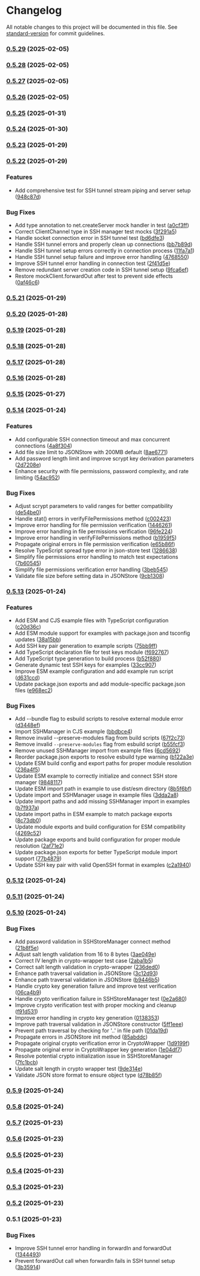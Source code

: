 # Changelog

All notable changes to this project will be documented in this file. See [standard-version](https://github.com/conventional-changelog/standard-version) for commit guidelines.

### [0.5.29](https://github.com/dforsber/ssh-backend-connector/compare/v0.5.28...v0.5.29) (2025-02-05)

### [0.5.28](https://github.com/dforsber/ssh-backend-connector/compare/v0.5.27...v0.5.28) (2025-02-05)

### [0.5.27](https://github.com/dforsber/ssh-backend-connector/compare/v0.5.26...v0.5.27) (2025-02-05)

### [0.5.26](https://github.com/dforsber/ssh-backend-connector/compare/v0.5.25...v0.5.26) (2025-02-05)

### [0.5.25](https://github.com/dforsber/ssh-backend-connector/compare/v0.5.24...v0.5.25) (2025-01-31)

### [0.5.24](https://github.com/dforsber/ssh-backend-connector/compare/v0.5.23...v0.5.24) (2025-01-30)

### [0.5.23](https://github.com/dforsber/ssh-backend-connector/compare/v0.5.22...v0.5.23) (2025-01-29)

### [0.5.22](https://github.com/dforsber/ssh-backend-connector/compare/v0.5.21...v0.5.22) (2025-01-29)


### Features

* Add comprehensive test for SSH tunnel stream piping and server setup ([948c87d](https://github.com/dforsber/ssh-backend-connector/commit/948c87d86d8175f437b29d30ddebeec98d995655))


### Bug Fixes

* Add type annotation to net.createServer mock handler in test ([a0cf3ff](https://github.com/dforsber/ssh-backend-connector/commit/a0cf3ff0464723a89905c837295baaa98c84ab62))
* Correct ClientChannel type in SSH manager test mocks ([3f291a5](https://github.com/dforsber/ssh-backend-connector/commit/3f291a5704934bcf690015de4308b7c184c003a1))
* Handle socket connection error in SSH tunnel test ([bd6dfe3](https://github.com/dforsber/ssh-backend-connector/commit/bd6dfe354d16651e227fe559e7e364f0d1600534))
* Handle SSH tunnel errors and properly clean up connections ([bb7b89d](https://github.com/dforsber/ssh-backend-connector/commit/bb7b89dc43c11349badf7b87c69ccfe783b4f6a6))
* Handle SSH tunnel setup errors correctly in connection process ([11fa7a1](https://github.com/dforsber/ssh-backend-connector/commit/11fa7a1eb30d5807e689d6bff4a889fd0c0a8499))
* Handle SSH tunnel setup failure and improve error handling ([4768550](https://github.com/dforsber/ssh-backend-connector/commit/47685500c408065a2b8fa05b64a0f7c503fdc972))
* Improve SSH tunnel error handling in connection test ([2f41d5e](https://github.com/dforsber/ssh-backend-connector/commit/2f41d5e94620664f889003afab52a3e0233677af))
* Remove redundant server creation code in SSH tunnel setup ([9fca6ef](https://github.com/dforsber/ssh-backend-connector/commit/9fca6efe9a4be9296add23f6686d3c6bf2dbf48f))
* Restore mockClient.forwardOut after test to prevent side effects ([0af46c6](https://github.com/dforsber/ssh-backend-connector/commit/0af46c6bcb7a23c91f0cecbabb7933fe1974f89e))

### [0.5.21](https://github.com/dforsber/ssh-backend-connector/compare/v0.5.20...v0.5.21) (2025-01-29)

### [0.5.20](https://github.com/dforsber/ssh-backend-connector/compare/v0.5.19...v0.5.20) (2025-01-28)

### [0.5.19](https://github.com/dforsber/ssh-backend-connector/compare/v0.5.18...v0.5.19) (2025-01-28)

### [0.5.18](https://github.com/dforsber/ssh-backend-connector/compare/v0.5.17...v0.5.18) (2025-01-28)

### [0.5.17](https://github.com/dforsber/ssh-backend-connector/compare/v0.5.16...v0.5.17) (2025-01-28)

### [0.5.16](https://github.com/dforsber/ssh-backend-connector/compare/v0.5.15...v0.5.16) (2025-01-28)

### [0.5.15](https://github.com/dforsber/ssh-backend-connector/compare/v0.5.14...v0.5.15) (2025-01-27)

### [0.5.14](https://github.com/dforsber/ssh-backend-connector/compare/v0.5.13...v0.5.14) (2025-01-24)


### Features

* Add configurable SSH connection timeout and max concurrent connections ([4a8f304](https://github.com/dforsber/ssh-backend-connector/commit/4a8f304b81bfdd7213aa84d30064d9a002d8468c))
* Add file size limit to JSONStore with 200MB default ([8ae6771](https://github.com/dforsber/ssh-backend-connector/commit/8ae6771093a088f30bae52c542c86613e115c11b))
* Add password length limit and improve scrypt key derivation parameters ([2d7208e](https://github.com/dforsber/ssh-backend-connector/commit/2d7208e01181468aff050b030f60ec1ff54f161f))
* Enhance security with file permissions, password complexity, and rate limiting ([54ac952](https://github.com/dforsber/ssh-backend-connector/commit/54ac952673fd4dded5ef0a19faf4738514ff3095))


### Bug Fixes

* Adjust scrypt parameters to valid ranges for better compatibility ([de54be0](https://github.com/dforsber/ssh-backend-connector/commit/de54be0a122c8f48b849fa647d3b7398f17021c7))
* Handle stat() errors in verifyFilePermissions method ([c002423](https://github.com/dforsber/ssh-backend-connector/commit/c0024237aeccab79d646988edca00e4d9698cc4e))
* Improve error handling for file permission verification ([1446261](https://github.com/dforsber/ssh-backend-connector/commit/144626127d26e091baf20feeb4269573c0206340))
* Improve error handling in file permissions verification ([96fe224](https://github.com/dforsber/ssh-backend-connector/commit/96fe224cb649fb5e9c126d0ed9988bbbddc3edb8))
* Improve error handling in verifyFilePermissions method ([b1959f5](https://github.com/dforsber/ssh-backend-connector/commit/b1959f5beed37459b7a7b11d00c7cbac4adcd3b8))
* Propagate original errors in file permission verification ([e65b86f](https://github.com/dforsber/ssh-backend-connector/commit/e65b86f470fb9c812e231cd6d55beb036176baeb))
* Resolve TypeScript spread type error in json-store test ([1286638](https://github.com/dforsber/ssh-backend-connector/commit/12866382f19d2bf964c010839d7764c7779fe6fc))
* Simplify file permissions error handling to match test expectations ([7b60545](https://github.com/dforsber/ssh-backend-connector/commit/7b6054595579dc1d44080277699ea94388e40241))
* Simplify file permissions verification error handling ([3beb545](https://github.com/dforsber/ssh-backend-connector/commit/3beb5457c928e4124742f8a17541cfcf3e7bcd85))
* Validate file size before setting data in JSONStore ([9cb1308](https://github.com/dforsber/ssh-backend-connector/commit/9cb1308551f7348f08c2b8b6204010a75109809f))

### [0.5.13](https://github.com/dforsber/ssh-backend-connector/compare/v0.5.12...v0.5.13) (2025-01-24)


### Features

* Add ESM and CJS example files with TypeScript configuration ([c20d36c](https://github.com/dforsber/ssh-backend-connector/commit/c20d36ccdb671ac63d432e311bc1162e9b18bfd4))
* Add ESM module support for examples with package.json and tsconfig updates ([38a15bb](https://github.com/dforsber/ssh-backend-connector/commit/38a15bb0ecea4e8c81914390d0517172ecff0821))
* Add SSH key pair generation to example scripts ([75bb9ff](https://github.com/dforsber/ssh-backend-connector/commit/75bb9ff9daaae1957e906a73374a4940bcc810d8))
* Add TypeScript declaration file for test keys module ([f692767](https://github.com/dforsber/ssh-backend-connector/commit/f692767f68468703adf15978c5e4673d8e4a0247))
* Add TypeScript type generation to build process ([b52f880](https://github.com/dforsber/ssh-backend-connector/commit/b52f880aa04b32d3fc9d0b62f78de878407b021a))
* Generate dynamic test SSH keys for examples ([33cc907](https://github.com/dforsber/ssh-backend-connector/commit/33cc9077216de4512a2e17fa525c34f336973d85))
* Improve ESM example configuration and add example run script ([d631ccd](https://github.com/dforsber/ssh-backend-connector/commit/d631ccdcf938a898befed10f24267dd997a11fb3))
* Update package.json exports and add module-specific package.json files ([e968ec2](https://github.com/dforsber/ssh-backend-connector/commit/e968ec27dd062e8abe27c891ac0f5f0703b8a261))


### Bug Fixes

* Add --bundle flag to esbuild scripts to resolve external module error ([d3448ef](https://github.com/dforsber/ssh-backend-connector/commit/d3448ef4e9c5d21c1b75d5c0551caa5ab54f56b3))
* Import SSHManager in CJS example ([bbdbce4](https://github.com/dforsber/ssh-backend-connector/commit/bbdbce47d1fc45385598aae22ac669dbd780297b))
* Remove invalid --preserve-modules flag from build scripts ([67f2c73](https://github.com/dforsber/ssh-backend-connector/commit/67f2c7347225afd285f11e22bda2accc955c0b77))
* Remove invalid `--preserve-modules` flag from esbuild script ([b55fcf3](https://github.com/dforsber/ssh-backend-connector/commit/b55fcf315ea8846743e80580e3b1db634baed874))
* Remove unused SSHManager import from example files ([6cd5692](https://github.com/dforsber/ssh-backend-connector/commit/6cd56929f6945c86db86f3ddd31b80a6391dd055))
* Reorder package.json exports to resolve esbuild type warning ([b122a3e](https://github.com/dforsber/ssh-backend-connector/commit/b122a3e45b888b069c7863338a4b56031533a58b))
* Update ESM build config and export paths for proper module resolution ([236a4f5](https://github.com/dforsber/ssh-backend-connector/commit/236a4f5f4ef217777bf1ac644cd66516fcb9eb5f))
* Update ESM example to correctly initialize and connect SSH store manager ([9848117](https://github.com/dforsber/ssh-backend-connector/commit/984811725fb41c1a4aca4d45fea6f4260090fcb9))
* Update ESM import path in example to use dist/esm directory ([8b5f6bf](https://github.com/dforsber/ssh-backend-connector/commit/8b5f6bfa62ef5ca22f8d78d13a29dd76a50f94ec))
* Update import and SSHManager usage in example files ([3dda2a8](https://github.com/dforsber/ssh-backend-connector/commit/3dda2a8cced25f0b7908ed964e556aef9293f774))
* Update import paths and add missing SSHManager import in examples ([b7f937a](https://github.com/dforsber/ssh-backend-connector/commit/b7f937a58b697c220992c24436a28cc1e7f76387))
* Update import paths in ESM example to match package exports ([8c73db0](https://github.com/dforsber/ssh-backend-connector/commit/8c73db0395ec335ce79cad86ec298329ddc67ae8))
* Update module exports and build configuration for ESM compatibility ([4269c52](https://github.com/dforsber/ssh-backend-connector/commit/4269c520346546b5bc43ff14cc1b226db7d9d424))
* Update package exports and build configuration for proper module resolution ([2af71e2](https://github.com/dforsber/ssh-backend-connector/commit/2af71e206f0735dfe1606b2faf485f5935bbbc8a))
* Update package.json exports for better TypeScript module import support ([77b4879](https://github.com/dforsber/ssh-backend-connector/commit/77b487974e97ad6a425fdd913bb0f9ed3671e668))
* Update SSH key pair with valid OpenSSH format in examples ([c2a1940](https://github.com/dforsber/ssh-backend-connector/commit/c2a194077f76b74673b8b09bf286cb447d8ab0f9))

### [0.5.12](https://github.com/dforsber/ssh-backend-connector/compare/v0.5.11...v0.5.12) (2025-01-24)

### [0.5.11](https://github.com/dforsber/ssh-backend-connector/compare/v0.5.10...v0.5.11) (2025-01-24)

### [0.5.10](https://github.com/dforsber/ssh-backend-connector/compare/v0.5.9...v0.5.10) (2025-01-24)


### Bug Fixes

* Add password validation in SSHStoreManager connect method ([21b8f5e](https://github.com/dforsber/ssh-backend-connector/commit/21b8f5e01c30c3c6a4d2293f91ea820ca170dcc1))
* Adjust salt length validation from 16 to 8 bytes ([3ae049e](https://github.com/dforsber/ssh-backend-connector/commit/3ae049e3259db07792301bcaab0523d70320eff7))
* Correct IV length in crypto-wrapper test case ([2aba1b5](https://github.com/dforsber/ssh-backend-connector/commit/2aba1b58fe1e98094017ff76f5dc1e1388b564ff))
* Correct salt length validation in crypto-wrapper ([236ded0](https://github.com/dforsber/ssh-backend-connector/commit/236ded0f4280dec3e3d2e0cf5f71d81b7a083e06))
* Enhance path traversal validation in JSONStore ([3c12d93](https://github.com/dforsber/ssh-backend-connector/commit/3c12d93269bb2b8616587cc7c11111500e879126))
* Enhance path traversal validation in JSONStore ([b9446b5](https://github.com/dforsber/ssh-backend-connector/commit/b9446b5f2d0fa56a9cf7abf2b7a920285c3b5408))
* Handle crypto key generation failure and improve test verification ([06ca4b9](https://github.com/dforsber/ssh-backend-connector/commit/06ca4b9c0e0e66fc2c14153cc645a2fca6788cbf))
* Handle crypto verification failure in SSHStoreManager test ([0e2a680](https://github.com/dforsber/ssh-backend-connector/commit/0e2a6809582e5b941c2f6e123c431fb52d9b0016))
* Improve crypto verification test with proper mocking and cleanup ([f91d531](https://github.com/dforsber/ssh-backend-connector/commit/f91d531ec7ed8ed264b2357f55aef54dd9404409))
* Improve error handling in crypto key generation ([0138353](https://github.com/dforsber/ssh-backend-connector/commit/0138353d4586cf67af424785cb52361312dd5363))
* Improve path traversal validation in JSONStore constructor ([5ff1eee](https://github.com/dforsber/ssh-backend-connector/commit/5ff1eeeb4310eb50eb6d27d3fcb501c741db69af))
* Prevent path traversal by checking for '..' in file path ([01da19d](https://github.com/dforsber/ssh-backend-connector/commit/01da19d9f276de9b56fdff4c99ad182cd3c8b2c5))
* Propagate errors in JSONStore init method ([85abddc](https://github.com/dforsber/ssh-backend-connector/commit/85abddc96823db056eef80f7b251ec1bbcbad7b9))
* Propagate original crypto verification error in CryptoWrapper ([1d9199f](https://github.com/dforsber/ssh-backend-connector/commit/1d9199f5dba8370d5f4cc0b214c863afdce728e4))
* Propagate original error in CryptoWrapper key generation ([1e04df7](https://github.com/dforsber/ssh-backend-connector/commit/1e04df7a0f0b307164d335ce910b9536a725098d))
* Resolve potential crypto initialization issue in SSHStoreManager ([7fc1bcb](https://github.com/dforsber/ssh-backend-connector/commit/7fc1bcb2ce02b4a84ba552e7a48716a386e597ca))
* Update salt length in crypto wrapper test ([9de314e](https://github.com/dforsber/ssh-backend-connector/commit/9de314e30b750e936a7389adec00c02549625c0d))
* Validate JSON store format to ensure object type ([d78b85f](https://github.com/dforsber/ssh-backend-connector/commit/d78b85f558885e3b70e737b32f4822d614e92e97))

### [0.5.9](https://github.com/dforsber/ssh-backend-connector/compare/v0.5.8...v0.5.9) (2025-01-24)

### [0.5.8](https://github.com/dforsber/ssh-backend-connector/compare/v0.5.7...v0.5.8) (2025-01-24)

### [0.5.7](https://github.com/dforsber/ssh-backend-connector/compare/v0.5.6...v0.5.7) (2025-01-23)

### [0.5.6](https://github.com/dforsber/ssh-backend-connector/compare/v0.5.5...v0.5.6) (2025-01-23)

### [0.5.5](https://github.com/dforsber/ssh-backend-connector/compare/v0.5.4...v0.5.5) (2025-01-23)

### [0.5.4](https://github.com/dforsber/ssh-backend-connector/compare/v0.5.3...v0.5.4) (2025-01-23)

### [0.5.3](https://github.com/dforsber/ssh-backend-connector/compare/v0.5.2...v0.5.3) (2025-01-23)

### [0.5.2](https://github.com/dforsber/ssh-backend-connector/compare/v0.5.1...v0.5.2) (2025-01-23)

### 0.5.1 (2025-01-23)


### Bug Fixes

* Improve SSH tunnel error handling in forwardIn and forwardOut ([1344493](https://github.com/dforsber/ssh-backend-connector/commit/1344493554ac41453af7a9ed91f7a0a57fec4105))
* Prevent forwardOut call when forwardIn fails in SSH tunnel setup ([3b35914](https://github.com/dforsber/ssh-backend-connector/commit/3b359149a46ade00a2074fad7b3f2e42deaa363b))
